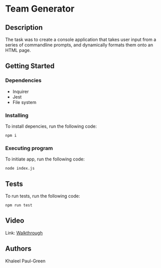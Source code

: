 # Team Generator


## Description

The task was to create a console application that takes user input from a series of commandline prompts, and dynamically formats them onto an HTML page.

## Getting Started

### Dependencies

* Inquirer
* Jest
* File system

### Installing

To install depencies, run the following code:
```
npm i 
```

### Executing program

To initiate app, run the following code:
```
node index.js
```

## Tests

To run tests, run the following code:
```
npm run test
```

## Video

Link: [Walkthrough](https://youtu.be/uBVId_s-kL0)

## Authors

Khaleel Paul-Green

